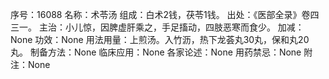 序号：16088
名称：术苓汤
组成：白术2钱，茯苓1钱。
出处：《医部全录》卷四三一。
主治：小儿惊，因脾虚肝乘之，手足搐动，四肢恶寒而食少。
加减：None
功效：None
用法用量：上煎汤。入竹沥，热下龙荟丸30丸，保和丸20丸。
制备方法：None
临床应用：None
各家论述：None
用药禁忌：None
附注：None
